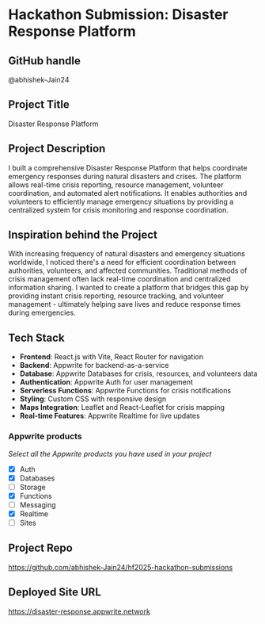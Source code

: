# Hackathon Submission: Disaster Response Platform

## GitHub handle
@abhishek-Jain24

## Project Title
Disaster Response Platform

## Project Description    
I built a comprehensive Disaster Response Platform that helps coordinate emergency responses during natural disasters and crises. The platform allows real-time crisis reporting, resource management, volunteer coordination, and automated alert notifications. It enables authorities and volunteers to efficiently manage emergency situations by providing a centralized system for crisis monitoring and response coordination.

## Inspiration behind the Project  
With increasing frequency of natural disasters and emergency situations worldwide, I noticed there's a need for efficient coordination between authorities, volunteers, and affected communities. Traditional methods of crisis management often lack real-time coordination and centralized information sharing. I wanted to create a platform that bridges this gap by providing instant crisis reporting, resource tracking, and volunteer management - ultimately helping save lives and reduce response times during emergencies.

## Tech Stack    
- **Frontend**: React.js with Vite, React Router for navigation
- **Backend**: Appwrite for backend-as-a-service
- **Database**: Appwrite Databases for crisis, resources, and volunteers data
- **Authentication**: Appwrite Auth for user management
- **Serverless Functions**: Appwrite Functions for crisis notifications
- **Styling**: Custom CSS with responsive design
- **Maps Integration**: Leaflet and React-Leaflet for crisis mapping
- **Real-time Features**: Appwrite Realtime for live updates

### Appwrite products
_Select all the Appwrite products you have used in your project_

- [x] Auth
- [x] Databases
- [ ] Storage
- [x] Functions
- [ ] Messaging
- [x] Realtime
- [ ] Sites

## Project Repo  
https://github.com/abhishek-Jain24/hf2025-hackathon-submissions

## Deployed Site URL
<!-- Not yet deployed - running locally -->
https://disaster-response.appwrite.network

